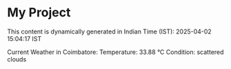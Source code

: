 # My Project

This content is dynamically generated in Indian Time (IST): 2025-04-02 15:04:17 IST


Current Weather in Coimbatore:
Temperature: 33.88 °C
Condition: scattered clouds
